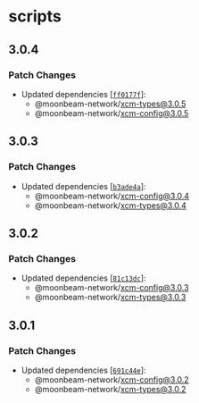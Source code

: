 # scripts

## 3.0.4

### Patch Changes

- Updated dependencies [[`ff0177f`](https://github.com/moonbeam-foundation/xcm-sdk/commit/ff0177f7993ce365e28083d7d54abf4030160bd4)]:
  - @moonbeam-network/xcm-types@3.0.5
  - @moonbeam-network/xcm-config@3.0.5

## 3.0.3

### Patch Changes

- Updated dependencies [[`b3ade4a`](https://github.com/moonbeam-foundation/xcm-sdk/commit/b3ade4a6110b017d4e2e2bbc4a4095ba5960bd94)]:
  - @moonbeam-network/xcm-config@3.0.4
  - @moonbeam-network/xcm-types@3.0.4

## 3.0.2

### Patch Changes

- Updated dependencies [[`81c13dc`](https://github.com/moonbeam-foundation/xcm-sdk/commit/81c13dc45e4f15ef9a311ef0c9f449224b88e535)]:
  - @moonbeam-network/xcm-config@3.0.3
  - @moonbeam-network/xcm-types@3.0.3

## 3.0.1

### Patch Changes

- Updated dependencies [[`691c44e`](https://github.com/moonbeam-foundation/xcm-sdk/commit/691c44eb3ee0929f0666c148bf3816c74e2688a7)]:
  - @moonbeam-network/xcm-config@3.0.2
  - @moonbeam-network/xcm-types@3.0.2
